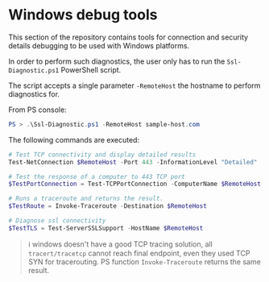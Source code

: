 Windows debug tools
==========================

This section of the repository contains tools for connection and security details debugging to be used with Windows platforms.

In order to perform such diagnostics, the user only has to run the `Ssl-Diagnostic.ps1` PowerShell script.

The script accepts a single parameter `-RemoteHost`  the hostname to perform diagnostics for.

From PS console:
```ps1
PS > .\Ssl-Diagnostic.ps1 -RemoteHost sample-host.com
```

The following commands are executed:
```ps1
# Test TCP connectivity and display detailed results
Test-NetConnection $RemoteHost -Port 443 -InformationLevel "Detailed"

# Test the response of a computer to 443 TCP port
$TestPortConnection = Test-TCPPortConnection -ComputerName $RemoteHost -Port 443

# Runs a traceroute and returns the result.
$TestRoute = Invoke-Traceroute -Destination $RemoteHost 

# Diagnose ssl connectivity 
$TestTLS = Test-ServerSSLSupport -HostName $RemoteHost
```
> :information_source: windows doesn't have a good TCP tracing solution,
> all `tracert/tracetcp` cannot reach final endpoint, even they used TCP SYN for tracerouting.
> PS function `Invoke-Traceroute` returns the same result.
